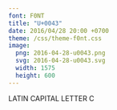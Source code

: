 ```yaml
---
font: F0NT
title: "U+0043"
date: 2016/04/28 20:00 +0700
theme: /css/theme-f0nt.css
image:
  png: 2016-04-28-u0043.png
  svg: 2016-04-28-u0043.svg
  width: 1575
  height: 600
---
```


LATIN CAPITAL LETTER C
